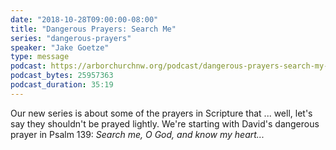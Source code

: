 ```yaml
---
date: "2018-10-28T09:00:00-08:00"
title: "Dangerous Prayers: Search Me"
series: "dangerous-prayers"
speaker: "Jake Goetze"
type: message
podcast: https://arborchurchnw.org/podcast/dangerous-prayers-search-my-heart.m4a
podcast_bytes: 25957363
podcast_duration: 35:19
---
```


Our new series is about some of the prayers in Scripture that ... well, let's say they shouldn't be prayed lightly.
We're starting with David's dangerous prayer in Psalm 139: *Search me, O God, and know my heart...*

